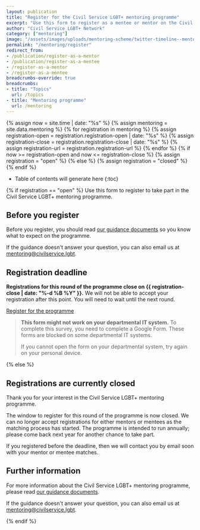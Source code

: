 ```yaml
---
layout: publication
title: "Register for the Civil Service LGBT+ mentoring programme"
excerpt: "Use this form to register as a mentee or mentor on the Civil Service LGBT+ mentoring programme."
author: "Civil Service LGBT+ Network"
category: ["mentoring"]
image: "/assets/images/uploads/mentoring-scheme/twitter-timeline--mentoring-for-lgbt-civil-servants.png"
permalink: "/mentoring/register"
redirect_from:
- /publication/register-as-a-mentor
- /publication/register-as-a-mentee
- /register-as-a-mentor
- /register-as-a-mentee
breadcrumbs-override: true
breadcrumbs:
- title: "Topics"
  url: /topics
- title: "Mentoring programme"
  url: /mentoring
---
```

{% assign now = site.time | date: "%s" %}
{% assign mentoring = site.data.mentoring %}
{% for registration in mentoring %}
  {% assign registration-open = registration.registration-open | date: "%s" %}
  {% assign registration-close = registration.registration-close | date: "%s" %}
  {% assign registration-url = registration.registration-url %}
{% endfor %}
{% if now >= registration-open and now <= registration-close %}
  {% assign registration = "open" %}
{% else %}
  {% assign registration = "closed" %}
{% endif %}

<!-- Include the following to generate a Table of Contents -->
* Table of contents will generate here
{:toc}

{% if registration == "open" %}
Use this form to register to take part in the Civil Service LGBT+ mentoring programme.

## Before you register

Before you register, you should read [our guidance documents](https://www.civilservice.lgbt/publication/about-our-mentoring-programme) so you know what to expect on the programme.

If the guidance doesn't answer your question, you can also email us at [mentoring@civilservice.lgbt](mailto:mentoring@civilservice.lgbt).

## Registration deadline

**Registrations for this round of the programme close on {{ registration-close | date: "%-d %B %Y" }}.** We will not be able to accept your registration after this point. You will need to wait until the next round.


<a href="{{ registration-url }}" title="Visit the mentee registration page" class="button button--action">Register for the programme</a>

> **This form might not work on your departmental IT system.** To complete this survey, you need to complete a Google Form. These forms are blocked on some departmental IT systems.
>
> If you cannot open the form on your departmental system, try again on your personal device.

{% else %}

## Registrations are currently closed

Thank you for your interest in the Civil Service LGBT+ mentoring programme.

The window to register for this round of the programme is now closed. We can no longer accept registrations for either mentors or mentees as the matching process has started. The programme is intended to run annually; please come back next year for another chance to take part.

If you registered before the deadline, then we will contact you by email soon with your mentor or mentee matches.

## Further information

For more information about the Civil Service LGBT+ mentoring programme, please read [our guidance documents](https://www.civilservice.lgbt/mentoring).

If the guidance doesn't answer your question, you can also email us at [mentoring@civilservice.lgbt](mailto:mentoring@civilservice.lgbt).

{% endif %}
